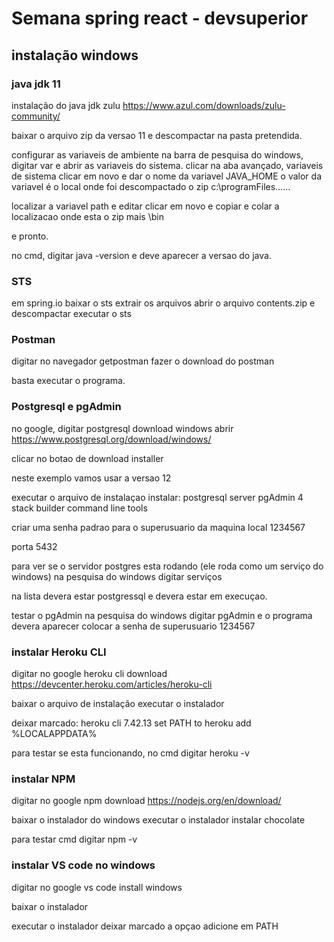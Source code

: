 # Semana spring react - devsuperior

## instalação windows
### java jdk 11
instalação do java jdk zulu
https://www.azul.com/downloads/zulu-community/

baixar o arquivo zip da versao 11 e descompactar na pasta pretendida.

configurar as variaveis de ambiente
na barra de pesquisa do windows, digitar var e abrir as variaveis do sistema.
clicar na aba avançado, variaveis de sistema
clicar em novo e dar o nome da variavel
JAVA_HOME
o valor da variavel é o local onde foi descompactado o zip
c:\programFiles......

localizar a variavel path e editar
clicar em novo e copiar e colar a localizacao onde esta o zip mais \bin

e pronto.

no cmd, digitar java -version e deve aparecer a versao do java.

### STS 
em spring.io baixar o sts
extrair os arquivos 
abrir o arquivo contents.zip e descompactar
executar o sts

### Postman
digitar no navegador getpostman
fazer o download do postman

basta executar o programa.

### Postgresql e pgAdmin
no google, digitar postgresql download windows
abrir https://www.postgresql.org/download/windows/

clicar no botao de download installer

neste exemplo vamos usar a versao 12

executar o arquivo de instalaçao
instalar:
postgresql server
pgAdmin 4
stack builder
command line tools

criar uma senha padrao para o superusuario da maquina local
1234567

porta 5432

para ver se o servidor postgres esta rodando (ele roda como um serviço do windows)
na pesquisa do windows digitar serviços

na lista devera estar postgressql e devera estar em execuçao.

testar o pgAdmin
na pesquisa do windows digitar pgAdmin e o programa devera aparecer
colocar a senha de superusuario
1234567

### instalar Heroku CLI
digitar no google heroku cli download
https://devcenter.heroku.com/articles/heroku-cli

baixar o arquivo de instalação
executar o instalador

deixar marcado:
heroku cli 7.42.13
set PATH to heroku
add %LOCALAPPDATA%

para testar se esta funcionando, no cmd
digitar
heroku -v

### instalar NPM
digitar no google npm download
https://nodejs.org/en/download/

baixar o instalador do windows
executar o instalador
instalar chocolate

para testar 
cmd
digitar npm -v

### instalar VS code no windows
digitar no google vs code install windows

baixar o instalador

executar o instalador
deixar marcado a opçao
adicione em PATH

